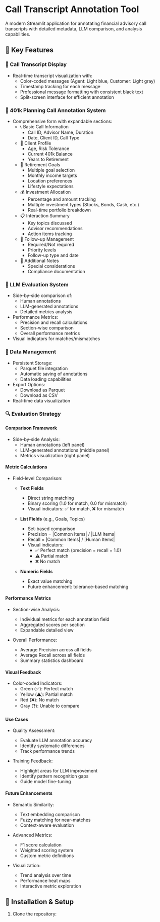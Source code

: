 # Call Transcript Annotation Tool

A modern Streamlit application for annotating financial advisory call transcripts with detailed metadata, LLM comparison, and analysis capabilities.

## 🌟 Key Features

### 💬 Call Transcript Display
* Real-time transcript visualization with:
  * Color-coded messages (Agent: Light blue, Customer: Light gray)
  * Timestamp tracking for each message
  * Professional message formatting with consistent black text
  * Split-screen interface for efficient annotation

### 📝 401k Planning Call Annotation System
* Comprehensive form with expandable sections:
  * 📞 Basic Call Information
    - Call ID, Advisor Name, Duration
    - Date, Client ID, Call Type
  * 👤 Client Profile
    - Age, Risk Tolerance
    - Current 401k Balance
    - Years to Retirement
  * 🎯 Retirement Goals
    - Multiple goal selection
    - Monthly income targets
    - Location preferences
    - Lifestyle expectations
  * 💰 Investment Allocation
    - Percentage and amount tracking
    - Multiple investment types (Stocks, Bonds, Cash, etc.)
    - Real-time portfolio breakdown
  * 📋 Interaction Summary
    - Key topics discussed
    - Advisor recommendations
    - Action items tracking
  * 📅 Follow-up Management
    - Required/Not required
    - Priority levels
    - Follow-up type and date
  * 📌 Additional Notes
    - Special considerations
    - Compliance documentation

### 🤖 LLM Evaluation System
* Side-by-side comparison of:
  * Human annotations
  * LLM-generated annotations
  * Detailed metrics analysis
* Performance Metrics:
  * Precision and recall calculations
  * Section-wise comparison
  * Overall performance metrics
* Visual indicators for matches/mismatches

### 💾 Data Management
* Persistent Storage:
  * Parquet file integration
  * Automatic saving of annotations
  * Data loading capabilities
* Export Options:
  * Download as Parquet
  * Download as CSV
* Real-time data visualization

### 🔍 Evaluation Strategy

#### Comparison Framework
* Side-by-side Analysis:
  * Human annotations (left panel)
  * LLM-generated annotations (middle panel)
  * Metrics visualization (right panel)

#### Metric Calculations
* Field-level Comparison:
  * **Text Fields**
    - Direct string matching
    - Binary scoring (1.0 for match, 0.0 for mismatch)
    - Visual indicators: ✅ for match, ❌ for mismatch
  
  * **List Fields** (e.g., Goals, Topics)
    - Set-based comparison
    - Precision = |Common Items| / |LLM Items|
    - Recall = |Common Items| / |Human Items|
    - Visual indicators: 
      * ✅ Perfect match (precision = recall = 1.0)
      * ⚠️ Partial match
      * ❌ No match

  * **Numeric Fields**
    - Exact value matching
    - Future enhancement: tolerance-based matching

#### Performance Metrics
* Section-wise Analysis:
  * Individual metrics for each annotation field
  * Aggregated scores per section
  * Expandable detailed view

* Overall Performance:
  * Average Precision across all fields
  * Average Recall across all fields
  * Summary statistics dashboard

#### Visual Feedback
* Color-coded Indicators:
  * Green (✅): Perfect match
  * Yellow (⚠️): Partial match
  * Red (❌): No match
  * Gray (❓): Unable to compare

#### Use Cases
* Quality Assessment:
  * Evaluate LLM annotation accuracy
  * Identify systematic differences
  * Track performance trends

* Training Feedback:
  * Highlight areas for LLM improvement
  * Identify pattern recognition gaps
  * Guide model fine-tuning

#### Future Enhancements
* Semantic Similarity:
  * Text embedding comparison
  * Fuzzy matching for near-matches
  * Context-aware evaluation

* Advanced Metrics:
  * F1 score calculation
  * Weighted scoring system
  * Custom metric definitions

* Visualization:
  * Trend analysis over time
  * Performance heat maps
  * Interactive metric exploration

## 🚀 Installation & Setup

1. Clone the repository:

